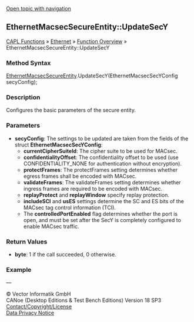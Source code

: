 [Open topic with navigation](../../../../../CANoeDEFamily.htm#Topics/CAPLFunctions/IP/Methods/CAPLfunctionUpdateSecY.md)

## EthernetMacsecSecureEntity::UpdateSecY

[CAPL Functions](../../CAPLfunctions.md) » [Ethernet](../CAPLEthernetStartPage.md) » [Function Overview](../CAPLfunctionsIPOverview.md) » EthernetMacsecSecureEntity::UpdateSecY

### Method Syntax

[EthernetMacsecSecureEntity](../Objects/CAPLfunctionEthernetMacsecSecureEntity.md).UpdateSecY(EthernetMacsecSecYConfig secyConfig);

### Description

Configures the basic parameters of the secure entity.

### Parameters

- **secyConfig**: The settings to be updated are taken from the fields of the struct **EthernetMacsecSecYConfig**:
  - **currentCipherSuiteId**: The cipher suite to be used for MACsec.
  - **confidentialityOffset**: The confidentiality offset to be used (use CONFIDENTIALITY_NONE for authentication without encryption).
  - **protectFrames**: The protectFrames setting determines whether egress frames shall be encoded with MACsec.
  - **validateFrames**: The validateFrames setting determines whether ingress frames are required to be encoded with MACsec.
  - **replayProtect** and **replayWindow** specify replay protection.
  - **includeSCI** and **usES** settings determine the SC and ES bits of the MACsec tag control information (TCI).
  - The **controlledPortEnabled** flag determines whether the port is open, and must be set after the SecY is completely configured to enable MACsec traffic.

### Return Values

- **byte**: 1 if the call succeeded, 0 otherwise.

### Example

—

© Vector Informatik GmbH  
CANoe (Desktop Editions & Test Bench Editions) Version 18 SP3  
[Contact/Copyright/License](../../../Shared/ContactCopyrightLicense.md)  
[Data Privacy Notice](https://www.vector.com/int/en/company/get-info/privacy-policy/)
